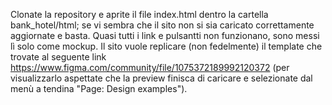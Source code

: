 Clonate la repository e aprite il file index.html dentro la cartella bank_hotel/html; se vi sembra che il sito non si sia caricato correttamente aggiornate e basta.
Quasi tutti i link e pulsantti non funzionano, sono messi lì solo come mockup.
Il sito vuole replicare (non fedelmente) il template che trovate al seguente link https://www.figma.com/community/file/1075372189992120372 (per visualizzarlo aspettate che la preview finisca di caricare e selezionate dal menù a tendina "Page: Design examples").
